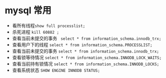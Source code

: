# mysql 常用

- 看所有线程`show full processlist;`
- 杀死进程 `kill 60882 ;`
- 查看当前未提交的事务 ` select * from information_schema.innodb_trx;`
- 查看用户下的线程 `select * from information_schema.PROCESSLIST;`
- 查看当前未提交的事务 `select * from information_schema.innodb_trx;`
- 查看锁等待情况 `select * from information_schema.INNODB_LOCK_WAITS;`
- 查看当前持有锁情况 `select * from information_schema.INNODB_LOCKS;`
- 查看系统状态 `SHOW ENGINE INNODB STATUS;`
